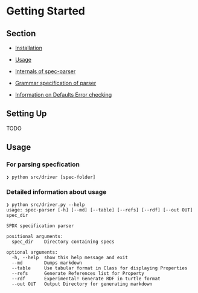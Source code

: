 # Getting Started


## Section

- [Installation](#setting-up)

- [Usage](#usage) 

- [Internals of spec-parser](./internals.md)

- [Grammar specification of parser](./grammar.md)

- [Information on Defaults Error checking](./error_checks.md)


## Setting Up

TODO

## Usage

### For parsing specfication

```
❯ python src/driver [spec-folder]
```

### Detailed information about usage

```
❯ python src/driver.py --help
usage: spec-parser [-h] [--md] [--table] [--refs] [--rdf] [--out OUT] spec_dir

SPDX specification parser

positional arguments:
  spec_dir    Directory containing specs

optional arguments:
  -h, --help  show this help message and exit
  --md        Dumps markdown
  --table     Use tabular format in Class for displaying Properties
  --refs      Generate References list for Property
  --rdf       Experimental! Generate RDF in turtle format
  --out OUT   Output Directory for generating markdown
```